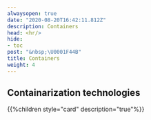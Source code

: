 ```yaml
---
alwaysopen: true
date: "2020-08-20T16:42:11.812Z"
description: Containers
head: <hr/>
hide:
- toc
post: "&nbsp;\U0001F44B"
title: Containers
weight: 4
---
```


## Containarization technologies

{{%children style="card" description="true"%}}
